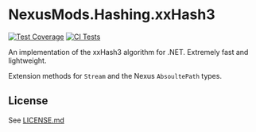# NexusMods.Hashing.xxHash3
[![Test Coverage](https://codecov.io/gh/Nexus-Mods/NexusMods.Hashing.xxHash3/branch/main/graph/badge.svg?token=RR2Lic1E0M)](https://codecov.io/gh/Nexus-Mods/NexusMods.Hashing.xxHash3)
[![CI Tests](https://github.com/Nexus-Mods/NexusMods.Hashing.xxHash3/actions/workflows/dotnet-build-and-test.yaml/badge.svg)](https://github.com/Nexus-Mods/NexusMods.Hashing.xxHash3/actions/workflows/dotnet-build-and-test.yaml)

An implementation of the xxHash3 algorithm for .NET. Extremely fast and lightweight.

Extension methods for `Stream` and the Nexus `AbsoultePath` types.



## License

See [LICENSE.md](./LICENSE.md)
